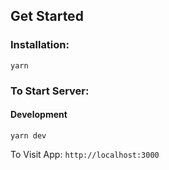 ## Get Started

### Installation:

```
yarn
```

### To Start Server:

#### Development

```
yarn dev
```

To Visit App: `http://localhost:3000`
